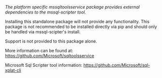 *The platform specific mssqltoolsservice package provides external dependencies to the mssql-scripter tool.*

Installing this standalone package will not provide any functionality. 
This package is not recommended to be installed directly via pip and should only be handled via mssql-scipter's install. 

Support is not provided to this package alone.

More information can be found at: <https://github.com/Microsoft/sqltoolsservice>

Microsoft Sql Scripter tool information: <https://github.com/Microsoft/sql-xplat-cli>